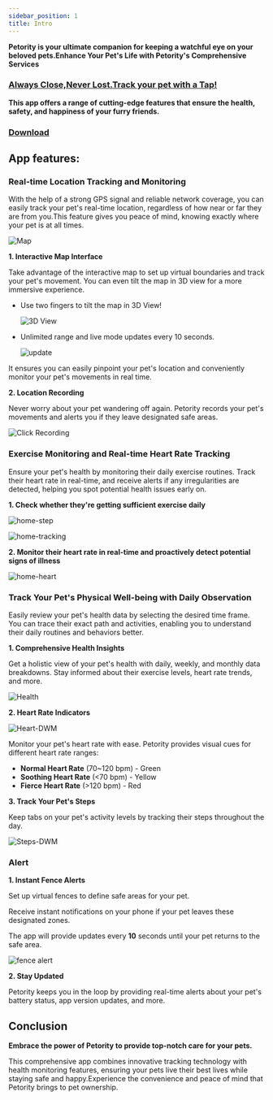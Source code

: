 ```yaml
---
sidebar_position: 1
title: Intro
---
```


**Petority is your ultimate companion for keeping a watchful eye on your beloved pets.Enhance Your Pet's Life with Petority's Comprehensive Services**

### [Always Close,Never Lost.Track your pet with a Tap!](/img/logo.svg) 

**This app offers a range of cutting-edge features that ensure the health, safety, and happiness of your furry friends.**

### [Download](/docs/petority/getapp)

## App features:
### Real-time Location Tracking and Monitoring

With the help of a strong GPS signal and reliable network coverage, you can easily track your pet's real-time location, regardless of how near or far they are from you.This feature gives you peace of mind, knowing exactly where your pet is at all times.

![Map](/img/logo.svg)

**1. Interactive Map Interface**

Take advantage of the interactive map to set up virtual boundaries and track your pet's movement. You can even tilt the map in 3D view for a more immersive experience.

+ Use two fingers to tilt the map in 3D View!

    ![3D View](/img/logo.svg) 

+ Unlimited range and live mode updates every 10 seconds.

    ![update](/img/logo.svg)  

It ensures you can easily pinpoint your pet's location and conveniently monitor your pet's movements in real time.

**2. Location Recording**

Never worry about your pet wandering off again. Petority records your pet's movements and alerts you if they leave designated safe areas.

![Click Recording](/img/logo.svg)

### Exercise Monitoring and Real-time Heart Rate Tracking
Ensure your pet's health by monitoring their daily exercise routines. Track their heart rate in real-time, and receive alerts if any irregularities are detected, helping you spot potential health issues early on.

**1. Check whether they're getting sufficient exercise daily**

![home-step](/img/logo.svg)

![home-tracking](/img/logo.svg)

**2. Monitor their heart rate in real-time and proactively detect potential signs of illness**

![home-heart](/img/logo.svg)

### Track Your Pet's Physical Well-being with Daily Observation
Easily review your pet's health data by selecting the desired time frame. You can trace their exact path and activities, enabling you to understand their daily routines and behaviors better.

**1. Comprehensive Health Insights**

Get a holistic view of your pet's health with daily, weekly, and monthly data breakdowns. Stay informed about their exercise levels, heart rate trends, and more.

![Health](/img/logo.svg)

**2. Heart Rate Indicators**

![Heart-DWM](/img/logo.svg)

Monitor your pet's heart rate with ease. Petority provides visual cues for different heart rate ranges:

+ **Normal Heart Rate** (70~120 bpm) - Green
+ **Soothing Heart Rate** (<70 bpm) - Yellow
+ **Fierce Heart Rate** (>120 bpm) - Red
  
**3. Track Your Pet's Steps**

Keep tabs on your pet's activity levels by tracking their steps throughout the day.

![Steps-DWM](/img/logo.svg)

### Alert
**1. Instant Fence Alerts**

Set up virtual fences to define safe areas for your pet. 

Receive instant notifications on your phone if your pet leaves these designated zones.

The app will provide updates every **10** seconds until your pet returns to the safe area.

![fence alert](/img/logo.svg)

**2. Stay Updated**

Petority keeps you in the loop by providing real-time alerts about your pet's battery status, app version updates, and more.

## Conclusion
**Embrace the power of Petority to provide top-notch care for your pets.**

This comprehensive app combines innovative tracking technology with health monitoring features, ensuring your pets live their best lives while staying safe and happy.Experience the convenience and peace of mind that Petority brings to pet ownership.
 
